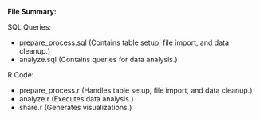**File Summary:**

SQL Queries:
- prepare_process.sql (Contains table setup, file import, and data cleanup.)
- analyze.sql (Contains queries for data analysis.)

R Code:
- prepare_process.r (Handles table setup, file import, and data cleanup.)
- analyze.r (Executes data analysis.)
- share.r (Generates visualizations.)
